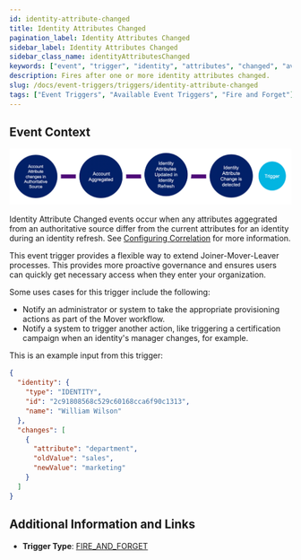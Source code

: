 ```yaml
---
id: identity-attribute-changed
title: Identity Attributes Changed
pagination_label: Identity Attributes Changed
sidebar_label: Identity Attributes Changed
sidebar_class_name: identityAttributesChanged
keywords: ["event", "trigger", "identity", "attributes", "changed", "available"]
description: Fires after one or more identity attributes changed.
slug: /docs/event-triggers/triggers/identity-attribute-changed
tags: ["Event Triggers", "Available Event Triggers", "Fire and Forget"]
---
```


## Event Context

![Flow](./img/trigger-path.png)

Identity Attribute Changed events occur when any attributes aggegrated from an authoritative source differ from the current attributes for an identity during an identity refresh. See [Configuring Correlation](https://community.sailpoint.com/t5/Connectors/Configuring-Correlation/ta-p/74045) for more information.

This event trigger provides a flexible way to extend Joiner-Mover-Leaver processes. This provides more proactive governance and ensures users can quickly get necessary access when they enter your organization. 

Some uses cases for this trigger include the following:

- Notify an administrator or system to take the appropriate provisioning actions as part of the Mover workflow.
- Notify a system to trigger another action, like triggering a certification campaign when an identity's manager changes, for example.

This is an example input from this trigger:

```json
{
  "identity": {
    "type": "IDENTITY",
    "id": "2c91808568c529c60168cca6f90c1313",
    "name": "William Wilson"
  },
  "changes": [
    {
      "attribute": "department",
      "oldValue": "sales",
      "newValue": "marketing"
    }
  ]
}
```

## Additional Information and Links

- **Trigger Type**: [FIRE_AND_FORGET](../trigger-types.md#fire-and-forget)
 <!-- [Input schema](https://developer.sailpoint.com/apis/beta/#section/Identity-Attributes-Changed-Event-Trigger-Input) -->